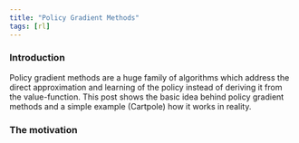 ```yaml
---
title: "Policy Gradient Methods"
tags: [rl]
---
```


### Introduction
Policy gradient methods are a huge family of algorithms which address the direct approximation and learning of the policy instead of deriving it from the value-function. This post shows the basic idea behind policy gradient methods and a simple example (Cartpole) how it works in reality. 

### The motivation







